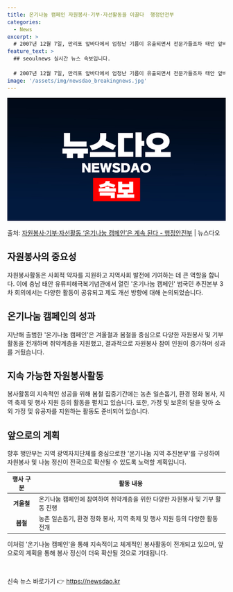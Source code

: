 ```yaml
---
title: 온기나눔 캠페인 자원봉사·기부·자선활동을 이끌다  행정안전부
categories:
  - News
excerpt: >
  # 2007년 12월 7일, 만리포 앞바다에서 엄청난 기름이 유출되면서 전문가들조차 태안 앞바다가 회복되려면…
feature_text: >
  ## seoulnews 실시간 뉴스 속보입니다.

  # 2007년 12월 7일, 만리포 앞바다에서 엄청난 기름이 유출되면서 전문가들조차 태안 앞바다가 회복되려면…
image: '/assets/img/newsdao_breakingnews.jpg'
---
```


![뉴스다오 속보](/assets/img/newsdao_breakingnews.jpg)

<p>출처: <a href="https://newsdao.kr/3678" rel="dofollow">자원봉사·기부·자선활동 ‘온기나눔 캠페인’은 계속 된다 - 행정안전부</a> | 뉴스다오</p>

<h2 data-ke-size="size26">자원봉사의 중요성</h2>
<p data-ke-size="size16">자원봉사활동은 사회적 약자를 지원하고 지역사회 발전에 기여하는 데 큰 역할을 합니다. 이에 충남 태안 유류피해극복기념관에서 열린 '온기나눔 캠페인' 범국민 추진본부 3차 회의에서는 다양한 활동이 공유되고 제도 개선 방향에 대해 논의되었습니다.</p>

<h2 data-ke-size="size26">온기나눔 캠페인의 성과</h2>
<p data-ke-size="size16">지난해 출범한 '온기나눔 캠페인'은 겨울철과 봄철을 중심으로 다양한 자원봉사 및 기부 활동을 전개하며 취약계층을 지원했고, 결과적으로 자원봉사 참여 인원이 증가하며 성과를 거뒀습니다.</p>

<h2 data-ke-size="size26">지속 가능한 자원봉사활동</h2>
<p data-ke-size="size16">봉사활동의 지속적인 성공을 위해 봄철 집중기간에는 농촌 일손돕기, 환경 정화 봉사, 지역 축제 및 행사 지원 등의 활동을 펼치고 있습니다. 또한, 가정 및 보훈의 달을 맞아 소외 가정 및 유공자를 지원하는 활동도 준비되어 있습니다.</p>

<h2 data-ke-size="size26">앞으로의 계획</h2>
<p data-ke-size="size16">향후 행안부는 지역 광역자치단체를 중심으로한 '온기나눔 지역 추진본부'를 구성하여 자원봉사 및 나눔 정신이 전국으로 확산될 수 있도록 노력할 계획입니다.</p>

<table>
	<thead>
		<tr>
			<th style="text-align: center;">행사 구분</th>
			<th style="text-align: center;">활동 내용</th>
		</tr>
	</thead>
	<tbody>
		<tr>
			<td style="text-align: center;"><b>겨울철</b></td>
			<td>온기나눔 캠페인에 참여하여 취약계층을 위한 다양한 자원봉사 및 기부 활동 진행</td>
		</tr>
		<tr>
			<td style="text-align: center;"><b>봄철</b></td>
			<td>농촌 일손돕기, 환경 정화 봉사, 지역 축제 및 행사 지원 등의 다양한 활동 전개</td>
		</tr>
	</tbody>
</table>

<p data-ke-size="size16">이처럼 '온기나눔 캠페인'을 통해 지속적이고 체계적인 봉사활동이 전개되고 있으며, 앞으로의 계획을 통해 봉사 정신이 더욱 확산될 것으로 기대됩니다.</p>
<p data-ke-size="size16">&nbsp;</p> 

신속 뉴스 바로가기 👉 <a href="https://newsdao.kr" rel="dofollow">https://newsdao.kr</a>


